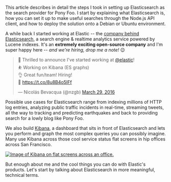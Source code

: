This article describes in detail the steps I took in setting up Elasticsearch as the search provider for Pony Foo. I start by explaining what Elasticsearch is, how you can set it up to make useful searches through the Node.js API client, and how to deploy the solution onto a Debian or Ubuntu environment.

A while back I started working at Elastic -- the [company behind Elasticsearch][es], a search engine & realtime analytics service powered by Lucene indexes. It's an **extremely exciting open-source company** and I'm super happy here _-- and we're hiring, drop me a note!_ 😉

<blockquote class="twitter-tweet" data-lang="en"><p lang="en" dir="ltr">🎉 Thrilled to announce I&#39;ve started working at <a href="https://twitter.com/elastic">@elastic</a>!<br>⛹ Working on Kibana (ES graphs)<br>👌 Great fun/team! Hiring!<br>🎢 <a href="https://t.co/8u8B4o5IFf">https://t.co/8u8B4o5IFf</a></p>&mdash; Nicolás Bevacqua (@nzgb) <a href="https://twitter.com/nzgb/status/714803063958077441">March 29, 2016</a></blockquote>

Possible use cases for Elasticsearch range from indexing millions of HTTP log entries, analyzing public traffic incidents in real-time, streaming tweets, all the way to tracking and predicting earthquakes and back to providing search for a lowly blog like Pony Foo.

We also build [Kibana][kibana], a dashboard that sits in front of Elasticsearch and lets you perform and graph the most complex queries you can possibly imagine. Many use Kibana across those cool service status flat screens in hip offices across San Francisco.

[![Image of Kibana on flat screens across an office.][kbn]][kibana]

But enough about me and the cool things you can do with Elastic's products. Let's start by talking about Elasticsearch in more meaningful, technical terms.

[es]: https://www.elastic.co/products/elasticsearch "Elasticsearch product overview"
[kbn]: https://i.imgur.com/6lNsZrT.jpg
[kibana]: https://github.com/elastic/kibana "elastic/kibana on GitHub"
